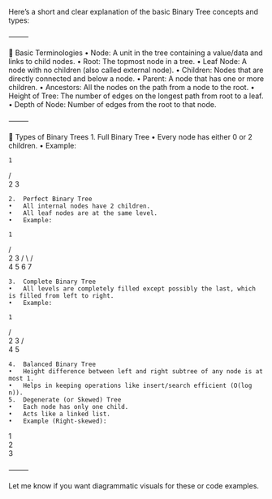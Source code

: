 Here’s a short and clear explanation of the basic Binary Tree concepts and types:

⸻

🔹 Basic Terminologies
	•	Node: A unit in the tree containing a value/data and links to child nodes.
	•	Root: The topmost node in a tree.
	•	Leaf Node: A node with no children (also called external node).
	•	Children: Nodes that are directly connected and below a node.
	•	Parent: A node that has one or more children.
	•	Ancestors: All the nodes on the path from a node to the root.
	•	Height of Tree: The number of edges on the longest path from root to a leaf.
	•	Depth of Node: Number of edges from the root to that node.

⸻

🔹 Types of Binary Trees
	1.	Full Binary Tree
	•	Every node has either 0 or 2 children.
	•	Example:

    1
   / \
  2   3


	2.	Perfect Binary Tree
	•	All internal nodes have 2 children.
	•	All leaf nodes are at the same level.
	•	Example:

    1
   / \
  2   3
 / \ / \
4  5 6  7


	3.	Complete Binary Tree
	•	All levels are completely filled except possibly the last, which is filled from left to right.
	•	Example:

    1
   / \
  2   3
 / \
4   5


	4.	Balanced Binary Tree
	•	Height difference between left and right subtree of any node is at most 1.
	•	Helps in keeping operations like insert/search efficient (O(log n)).
	5.	Degenerate (or Skewed) Tree
	•	Each node has only one child.
	•	Acts like a linked list.
	•	Example (Right-skewed):

1
 \
  2
   \
    3



⸻

Let me know if you want diagrammatic visuals for these or code examples.